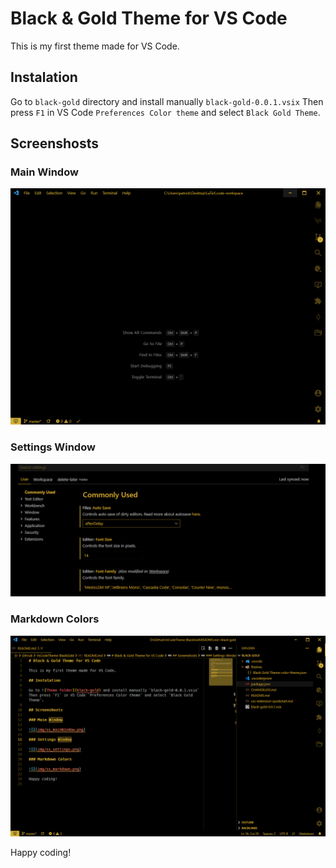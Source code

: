 # Black & Gold Theme for VS Code

This is my first theme made for VS Code.

## Instalation

Go to `black-gold` directory and install manually `black-gold-0.0.1.vsix`
Then press `F1` in VS Code `Preferences Color theme` and select `Black Gold Theme`.

## Screenshosts

### Main Window

![](img/ss_mainWindow.png)

### Settings Window

![](img/ss_settings.png)

### Markdown Colors

![](img/ss_markdown.png)

Happy coding!
